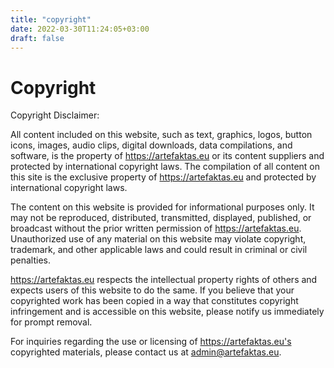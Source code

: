 ```yaml
---
title: "copyright"
date: 2022-03-30T11:24:05+03:00
draft: false
---
```


# Copyright

Copyright Disclaimer:

All content included on this website, such as text, graphics, logos, button icons, images, audio clips, digital downloads, data compilations, and software, is the property of https://artefaktas.eu or its content suppliers and protected by international copyright laws. The compilation of all content on this site is the exclusive property of https://artefaktas.eu and protected by international copyright laws.

The content on this website is provided for informational purposes only. It may not be reproduced, distributed, transmitted, displayed, published, or broadcast without the prior written permission of https://artefaktas.eu. Unauthorized use of any material on this website may violate copyright, trademark, and other applicable laws and could result in criminal or civil penalties.

https://artefaktas.eu respects the intellectual property rights of others and expects users of this website to do the same. If you believe that your copyrighted work has been copied in a way that constitutes copyright infringement and is accessible on this website, please notify us immediately for prompt removal.

For inquiries regarding the use or licensing of https://artefaktas.eu's copyrighted materials, please contact us at admin@artefaktas.eu.
